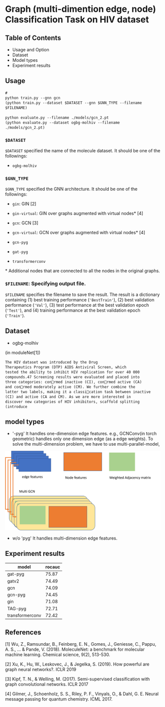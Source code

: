 # Graph (multi-dimention edge, node) Classification Task on HIV dataset

## Table of Contents 

- Usage and Option
- Dataset
- Model types
- Experiment results

## Usage 
```
# 
python train.py --gnn gcn 
(python train.py --dataset $DATASET --gnn $GNN_TYPE --filename $FILENAME)

python evaluate.py --filename ./models/gcn_2.pt
(python evaluate.py --dataset ogbg-molhiv --filename ./models/gcn_2.pt)
```

### `$DATASET`
`$DATASET` specified the name of the molecule dataset. It should be one of the followings:
- `ogbg-molhiv`


### `$GNN_TYPE`
`$GNN_TYPE` specified the GNN architecture. It should be one of the followings:
- `gin`: GIN [2]
- `gin-virtual`: GIN over graphs augmented with virtual nodes\* [4]

- `gcn`: GCN [3]
- `gcn-virtual`: GCN over graphs augmented with virtual nodes\* [4]

- `gcn-pyg`
- `gat-pyg`
- `transformerconv`
    

\* Additional nodes that are connected to all the nodes in the original graphs.

### `$FILENAME`: Specifying output file. 
`$FILENAME` specifies the filename to save the result. The result is a dictionary containing (1) best training performance (`'BestTrain'`), (2) best validation performance (`'Val'`), (3) test performance at the best validation epoch (`'Test'`), and (4) training performance at the best validation epoch (`'Train'`).



## Dataset 

- ogbg-molhiv

(in moduleNet[1])
``` 
The HIV dataset was introduced by the Drug
Therapeutics Program (DTP) AIDS Antiviral Screen, which
tested the ability to inhibit HIV replication for over 40 000
compounds.47 Screening results were evaluated and placed into
three categories: conrmed inactive (CI), conrmed active (CA)
and conrmed moderately active (CM). We further combine the
latter two labels, making it a classication task between inactive
(CI) and active (CA and CM). As we are more interested in
discover new categories of HIV inhibitors, scaffold splitting
(introduce
```

## model types

- '-pyg'
It handles one-dimension edge features.
e.g., GCNConv(in torch geometric) handles only one dimension edge (as a edge weights).
To solve the multi-dimension problem, we have to use multi-parallel-model,

![](./assets/multi-gcn.png)

- w/o 'pyg'
It handles multi-dimension edge features.

## Experiment results

| model           | rocauc |
|-----------------|--------|
| gat-pyg         | 75.87  |
| gatv2           | 74.49  |
| gcn             | 74.09  |
| gcn-pyg         | 74.45  |
| gin             | 71.08  |
| TAG-pyg         | 72.71  |
| transformerconv | 72.42  |


## References
[1] Wu, Z., Ramsundar, B., Feinberg, E. N., Gomes, J., Geniesse, C., Pappu, A. S., ... & Pande, V. (2018). MoleculeNet: a benchmark for molecular machine learning. Chemical science, 9(2), 513-530.

[2] Xu, K., Hu, W., Leskovec, J., & Jegelka, S. (2019). How powerful are graph neural networks?. ICLR 2019

[3] Kipf, T. N., & Welling, M. (2017). Semi-supervised classification with graph convolutional networks. ICLR 2017

[4] Gilmer, J., Schoenholz, S. S., Riley, P. F., Vinyals, O., & Dahl, G. E. Neural message passing for quantum chemistry. ICML 2017.
